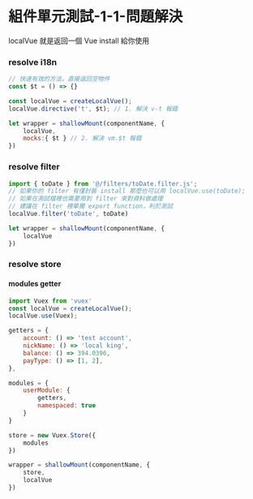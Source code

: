 # 組件單元測試-1-1-問題解決

localVue 就是返回一個 Vue install 給你使用

### resolve i18n

```js
// 快速有效的方法，直接返回空物件
const $t = () => {}

const localVue = createLocalVue();
localVue.directive('t', $t); // 1. 解決 v-t 報錯

let wrapper = shallowMount(componentName, {
    localVue,
    mocks:{ $t } // 2. 解決 vm.$t 報錯
})
```

### resolve filter

```js
import { toDate } from '@/filters/toDate.filter.js';
// 如果你的 filter 有僅封裝 install 那麼也可以用 localVue.use(toDate);
// 如果在測試檔裡也需要用到 filter 來對資料做處理
// 建議在 filter 裡單獨 export function，利於測試
localVue.filter('toDate', toDate)

let wrapper = shallowMount(componentName, {
    localVue
})
```

### resolve store

#### modules getter

```js
import Vuex from 'vuex'
const localVue = createLocalVue();
localVue.use(Vuex);

getters = {
    account: () => 'test account',
    nickName: () => 'local king',
    balance: () => 394.0396,
    payType: () => [1, 2],
},

modules = {
    userModule: {
        getters,
        namespaced: true
    }
}

store = new Vuex.Store({
    modules
})

wrapper = shallowMount(componentName, {
    store,
    localVue
})
```
